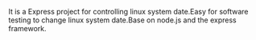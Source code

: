 It is a Express project for controlling linux system date.Easy for software testing to change linux system date.Base on node.js and the express framework.
